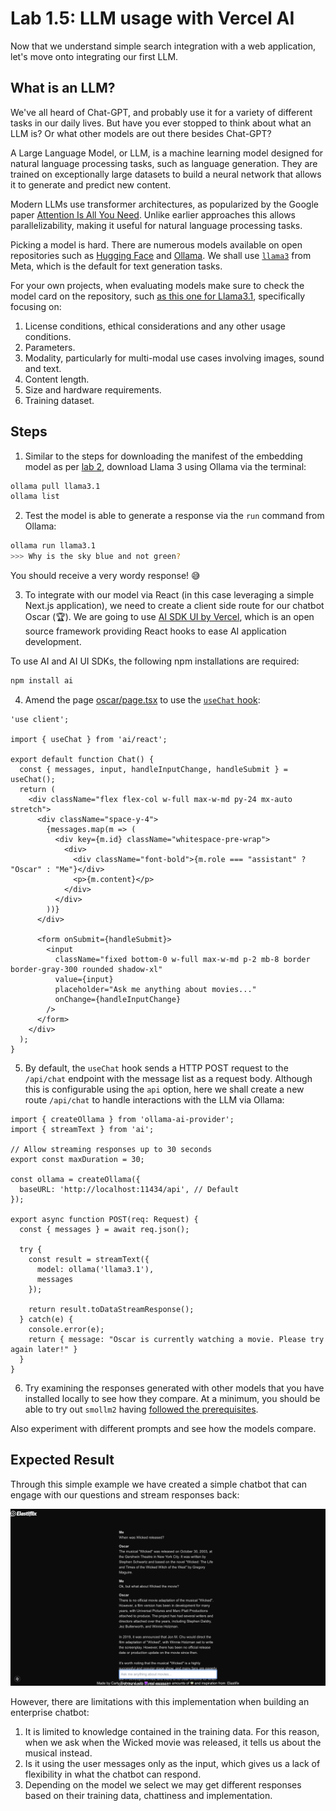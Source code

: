 # Lab 1.5: LLM usage with Vercel AI

Now that we understand simple search integration with a web application, let's move onto integrating our first LLM. 

## What is an LLM?

We've all heard of Chat-GPT, and probably use it for a variety of different tasks in our daily lives. But have you ever stopped to think about what an LLM is? Or what other models are out there besides Chat-GPT?

A Large Language Model, or LLM, is a machine learning model designed for natural language processing tasks, such as language generation. They are trained on exceptionally large datasets to build a neural network that allows it to generate and predict new content.

Modern LLMs use transformer architectures, as popularized by the Google paper [Attention Is All You Need](https://arxiv.org/pdf/1706.03762). Unlike earlier approaches this allows parallelizability, making it useful for natural language processing tasks.

Picking a model is hard. There are numerous models available on open repositories such as [Hugging Face](https://huggingface.co/spaces/open-llm-leaderboard/open_llm_leaderboard) and [Ollama](https://ollama.com/search). We shall use [`llama3`](https://ollama.com/library/llama3) from Meta, which is the default for text generation tasks.

For your own projects, when evaluating models make sure to check the model card on the repository, such [as this one for Llama3.1](https://github.com/meta-llama/llama-models/blob/main/models/llama3_1/MODEL_CARD.md), specifically focusing on:

1. License conditions, ethical considerations and any other usage conditions.
2. Parameters.
3. Modality, particularly for multi-modal use cases involving images, sound and text.
4. Content length.
5. Size and hardware requirements.
6. Training dataset.

## Steps

1. Similar to the steps for downloading the manifest of the embedding model as per [lab 2](./2-vector-embeddings.md), download Llama 3 using Ollama via the terminal:

```zsh
ollama pull llama3.1
ollama list
```

2. Test the model is able to generate a response via the `run` command from Ollama:

```zsh
ollama run llama3.1
>>> Why is the sky blue and not green?
```

You should receive a very wordy response! 😅

3. To integrate with our model via React (in this case leveraging a simple Next.js application), we need to create a client side route for our chatbot Oscar (🏆). We are going to use [AI SDK UI by Vercel](https://sdk.vercel.ai/docs/ai-sdk-ui/overview), which is an open source framework providing React hooks to ease AI application development.

To use AI and AI UI SDKs, the following npm installations are required:

```zsh
npm install ai
```

4. Amend the page [oscar/page.tsx](../oscar/src/app/oscar/page.tsx) to use the [`useChat` hook](https://sdk.vercel.ai/docs/ai-sdk-ui/chatbot):

```tsx
'use client';

import { useChat } from 'ai/react';

export default function Chat() {
  const { messages, input, handleInputChange, handleSubmit } = useChat();
  return (
    <div className="flex flex-col w-full max-w-md py-24 mx-auto stretch">
      <div className="space-y-4">
        {messages.map(m => (
          <div key={m.id} className="whitespace-pre-wrap">
            <div>
              <div className="font-bold">{m.role === "assistant" ? "Oscar" : "Me"}</div>
              <p>{m.content}</p>
            </div>
          </div>
        ))}
      </div>

      <form onSubmit={handleSubmit}>
        <input
          className="fixed bottom-0 w-full max-w-md p-2 mb-8 border border-gray-300 rounded shadow-xl"
          value={input}
          placeholder="Ask me anything about movies..."
          onChange={handleInputChange}
        />
      </form>
    </div>
  );
}
```

5. By default, the `useChat` hook sends a HTTP POST request to the `/api/chat` endpoint with the message list as a request body. Although this is configurable using the `api` option, here we shall create a new route `/api/chat` to handle interactions with the LLM via Ollama:

```tsx
import { createOllama } from 'ollama-ai-provider';
import { streamText } from 'ai';

// Allow streaming responses up to 30 seconds
export const maxDuration = 30;

const ollama = createOllama({
  baseURL: 'http://localhost:11434/api', // Default
});

export async function POST(req: Request) {
  const { messages } = await req.json();
  
  try {
    const result = streamText({
      model: ollama('llama3.1'),
      messages
    });
  
    return result.toDataStreamResponse();
  } catch(e) {
    console.error(e);
    return { message: "Oscar is currently watching a movie. Please try again later!" }
  }
}
```

6. Try examining the responses generated with other models that you have installed locally to see how they compare. At a minimum, you should be able to try out `smollm2` having [followed the prerequisites](../0-prerequisites.md). 

Also experiment with different prompts and see how the models compare.

## Expected Result

Through this simple example we have created a simple chatbot that can engage with our questions and stream responses back:

![Oscar Chatbot without RAG](./screenshots/5/5-oscar-without-rag.png)

However, there are limitations with this implementation when building an enterprise chatbot:

1. It is limited to knowledge contained in the training data. For this reason, when we ask when the Wicked movie was released, it tells us about the musical instead.
2. Is it using the user messages only as the input, which gives us a lack of flexibility in what the chatbot can respond.
3. Depending on the model we select we may get different responses based on their training data, chattiness and implementation.
